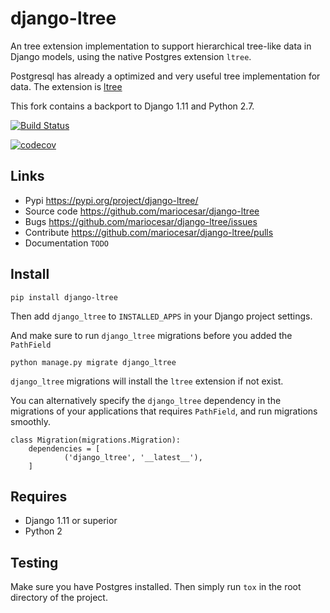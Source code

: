# django-ltree

An tree extension implementation to support hierarchical tree-like data in Django models,
using the native Postgres extension `ltree`.

Postgresql has already a optimized and very useful tree implementation for data.
The extension is [ltree](https://www.postgresql.org/docs/9.6/static/ltree.html)

This fork contains a backport to Django 1.11 and Python 2.7.

[![Build Status](https://travis-ci.org/mariocesar/django-ltree.svg?branch=master)](https://travis-ci.org/mariocesar/django-ltree)

[![codecov](https://codecov.io/gh/mariocesar/django-ltree/branch/master/graph/badge.svg)](https://codecov.io/gh/mariocesar/django-ltree)


## Links

 - Pypi https://pypi.org/project/django-ltree/
 - Source code https://github.com/mariocesar/django-ltree
 - Bugs https://github.com/mariocesar/django-ltree/issues
 - Contribute https://github.com/mariocesar/django-ltree/pulls
 - Documentation `TODO`

## Install

```
pip install django-ltree
```

Then add `django_ltree` to `INSTALLED_APPS` in your Django project settings.

And make sure to run `django_ltree` migrations before you added the `PathField`

```
python manage.py migrate django_ltree
```

`django_ltree` migrations will install the `ltree` extension if not exist.

You can alternatively specify the `django_ltree` dependency in the migrations of
your applications that requires `PathField`, and run migrations smoothly.

```
class Migration(migrations.Migration):
    dependencies = [
            ('django_ltree', '__latest__'),
    ]
```

## Requires

- Django 1.11 or superior
- Python 2

## Testing

Make sure you have Postgres installed. Then simply run `tox` in the root directory of the project.
